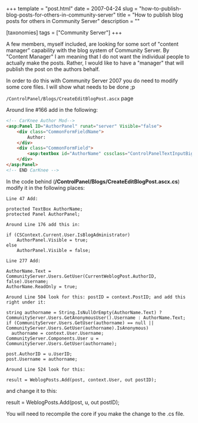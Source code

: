 +++
template = "post.html"
date = 2007-04-24
slug = "how-to-publish-blog-posts-for-others-in-community-server"
title = "How to publish blog posts for others in Community Server"
description = ""

[taxonomies]
tags = ["Community Server"]
+++

A few members, myself included, are looking for some sort of "content manager" capability with the blog system of Community Server. By "Content Manager" I am meaning that I do not want the individual people to actually make the posts. Rather, I would like to have a "manager" that will publish the post on the authors behalf.

<!-- more -->

In order to do this with Community Server 2007 you do need to modify some core files. I will show what needs to be done ;p

`/ControlPanel/Blogs/CreateEditBlogPost.ascx` page

Around line #166 add in the following:

```html
<!-- CarKnee Author Mod-->
<asp:Panel ID="AuthorPanel" runat="server" Visible="false">
    <div class="CommonFormFieldName">
        Author:
    </div>
    <div class="CommonFormField">
        <asp:textbox id="AuthorName" cssclass="ControlPanelTextInputBig" maxlength="256" runat="server" />
    </div>
</asp:Panel>
<!-- END CarKnee -->
```

In the code behind (**/ControlPanel/Blogs/CreateEditBlogPost.ascx.cs**) modify it in the following places:

```
Line 47 Add:

protected TextBox AuthorName;
protected Panel AuthorPanel;

Around Line 176 add this in:

if (CSContext.Current.User.IsBlogAdministrator)
    AuthorPanel.Visible = true;
else
    AuthorPanel.Visible = false;

Line 277 Add:

AuthorName.Text = CommunityServer.Users.GetUser(CurrentWeblogPost.AuthorID, false).Username;
AuthorName.ReadOnly = true;

Around Line 504 look for this: postID = context.PostID; and add this right under it:

string authorname = String.IsNullOrEmpty(AuthorName.Text) ? CommunityServer.Users.GetAnonymousUser().Username : AuthorName.Text;
if (CommunityServer.Users.GetUser(authorname) == null || CommunityServer.Users.GetUser(authorname).IsAnonymous)
  authorname = context.User.Username;
CommunityServer.Components.User u = CommunityServer.Users.GetUser(authorname);

post.AuthorID = u.UserID;
post.Username = authorname;

Around Line 524 look for this:

result = WeblogPosts.Add(post, context.User, out postID);
```

and change it to this:

result = WeblogPosts.Add(post, u, out postID);

You will need to recompile the core if you make the change to the .cs file.